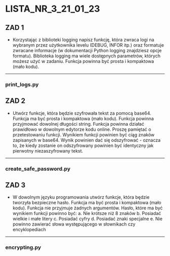 # LISTA_NR_3_21_01_23


## ZAD 1

* Korzystając z biblioteki logging napisz funkcję, która zwraca logi na wybranym przez
użytkownika levelu (DEBUG, INFOR itp.) oraz formatuje zwracane informacje (w
dokumentacji Python logging znajdziesz opcje formatu). Biblioteka logging ma wiele
dostępnych parametrów, których możesz użyć w zadaniu. Funkcja powinna być prosta i
kompaktowa (mało kodu).
---
### print_logs.py

## ZAD 2

* Utwórz funkcje, która będzie szyfrowała tekst za pomocą base64. Funkcja ma być prosta i
kompaktowa (mało kodu). Funkcja powinna przyjmować dowolnej długości string. Funkcja
powinna działać prawidłowo w dowolnym edytorze kodu online. Proszę pamiętać o
przetestowaniu funkcji. Wynikiem funkcji powinien być ciąg znaków zapisanych w base64.
Wynik powinien dać się odszyfrować - oznacza to, że kiedy zostanie on odszyfrowany
powinien być identyczny jak pierwotny niezaszyfrowany tekst.
---
### create_safe_password.py

## ZAD 3 

* W dowolnym języku programowania utwórz funkcje, która będzie tworzyła bezpieczne
hasło. Funkcja ma być prosta i kompaktowa (mało kodu). Funkcja nie przyjmuje żadnych
argumentów. Hasło, które ma być wynikiem funkcji powinno być:
a. Nie krótsze niż 8 znaków
b. Posiadać wielkie i małe litery
c. Posiadać cyfry
d. Posiadać znaki specjalne
e. Nie powinno zawierać słowa występującego w słownikach czy
encyklopediach
---
### encrypting.py